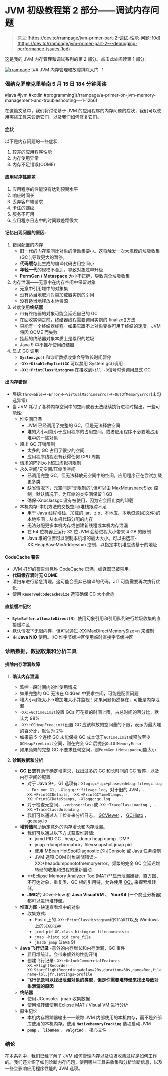 # JVM 初级教程第 2 部分——调试内存问题

> 原文:[https://dev.to/rrampage/jvm-primer-part-2-调试-性能-问题-10d](https://dev.to/rrampage/jvm-primer-part-2---debugging-performance-issues-1od)

这是我的 JVM 内存管理和调试系列的第 2 部分。点击此处阅读第 1 部分:

[![rrampage](../Images/bec6c5c5b1a1ae239588667c16549de7.png)](/rrampage) [## JVM 内存管理和故障排除入门- 1

### 偈纳克罗摩克里希南 5 月 15 日 184 分钟阅读

#java #jvm #kotlin #programming](/rrampage/a-primer-on-jvm-memory-management-and-troubleshooting---1-12b6)

在这篇文章中，我们将讨论基于 JVM 的应用程序的内存问题的症状，我们可以使用哪些工具来诊断它们，以及我们如何修复它们。

#### [](#symptoms)症状

以下是内存问题的一些症状:

1.  较差的应用程序性能
2.  内存使用异常
3.  内存不足错误(OOME)

#### [](#poor-application-performance)应用程序性能差

1.  应用程序的性能没有达到预期水平
2.  响应时间长
3.  丢弃客户端请求
4.  卡住的螺纹
5.  服务不可用
6.  应用程序日志中的时间戳差距很大

#### [](#causes-of-memory-problems)记忆出现问题的原因:

1.  错误配置的内存
    *   旧一代的内存空间比对象的活动集要小。这将触发一次大规模的垃圾收集(GC ),导致更大的暂停。
    *   **代码缓存**比生成的编译代码占用空间小
    *   **年轻一代**的规模不合适，导致对象过早升级
    *   **PermGen / Metaspace** 大小不正确，导致完全垃圾收集
2.  内存泄漏——无意中在内存空间中保留对象
    *   无意中引用堆中的对象集
    *   没有适当地取消对类加载器实例的引用
    *   没有适当地释放本地资源
3.  过度使用**终结器**
    *   带有终结器的对象可能会延迟自己的 GC
    *   在回收实例之前，终结器线程需要调用实例的 finalize()方法
    *   只能有一个终结器线程。如果它跟不上对象变得可用于终结的速度，JVM 将因 OOME 而失败
    *   挂起的终结器对象本质上是累积的垃圾
    *   Java 9 中不推荐使用终结器
4.  显式 GC 调用
    *   **`System.gc()`** 和诊断数据收集会导致长时间暂停
    *   **`-XX:+DisableExplicitGC`** 可以禁用 System.gc()调用
    *   **`-XX:+PrintClassHistogram`** 在接收到`kill -3`信号时也调用显式 GC

#### [](#outofmemoryerror)出内存错误

*   层级:`Throwable`->-`Error`->-`VirtualMachineError`->-`OutOfMemoryError`(未勾选异常)
*   当 JVM 耗尽了各种内存空间中的空间或者无法继续执行进程时抛出。一些可能性:
    *   堆空间已满
        *   JVM 已经调用了完整的 GC，但是无法释放空间
        *   堆的大小可能小于应用程序的占用空间，或者应用程序不必要地占用堆中的一些对象
    *   超出 GC 开销限制
        *   太多的 GC 占用了很少的空间
        *   应用程序线程没有获得任何 CPU 周期
    *   请求的阵列大小超过虚拟机限制
    *   永久空间/元空间/压缩类空间
        *   已调用完整 GC，但无法释放元空间中的空间，应用程序正在尝试加载更多类
        *   缺省情况下，元空间是“无限制的”,但可以由 MaxMetaspaceSize 控制。默认情况下，为压缩的类空间保留 1 GB
        *   确保-Xnoclassgc 没有被使用，因为它会阻止类的卸载
    *   本机内存-本机方法的交换空间/堆栈跟踪不足
        *   用于 Java 线程堆栈、加载的 jar、zip、本地库、本地资源(如文件)的本地空间；从本机代码分配的内存
        *   无法分配更多本机内存或创建新线程或本机内存泄漏
        *   在 64 位机器上运行 32 位 JVM 会给进程大小带来 4 GB 的限制
        *   Java 堆的位置可以限制本机堆的最大大小。可以由选项-XX:HeapBaseMinAddress=n 控制，以指定本机堆应该基于的地址

#### [](#codecache-warnings)CodeCache 警告

*   JVM 打印的警告消息称 CodeCache 已满，编译器已被禁用。
*   **代码缓存满时无 OOME**
*   清扫车进行紧急清理。这可能会丢弃已编译的代码，JIT 可能需要再次执行优化
*   使用 **`ReservedCodeCacheSize`** 选项确保 CC 大小合适

#### [](#direct-buffer-memory)直接缓冲记忆

*   **`ByteBuffer.allocateDirect(N)`** :使用幻象引用和引用队列进行垃圾收集的直接缓冲区
*   默认情况下无限内存，但可以通过-XX:MaxDirectMemorySize=n 来控制
*   由 **Java NIO** 使用。I/O 堆字节缓冲区使用临时直接字节缓冲区

### [](#diagnostic-data-data-collection-and-analysis-tools)诊断数据，数据收集和分析工具

#### [](#troubleshooting-memory-leaks)排除内存泄漏故障

1.  **确认内存泄漏**

    *   监控一段时间内的堆使用情况
    *   如果完整的 GC 无法在 OldGen 中要求空间，可能是配置问题
    *   堆大小可能太小->增加堆大小并监视！如果问题仍然存在，可能是内存泄漏
    *   `-XX:+GCTimeLimit`设置 GCs 可花费的时间上限，占总时间的百分比，默认为 98%
    *   `-XX:+GCHeapFreeLimit`设置 GC 应该释放的空间量的下限，表示为最大堆的百分比，默认为 2%
    *   如果前 5 个连续 GC 未能保持 GC 成本低于`GCTimeLimit`或释放至少`GCHeapFreeLimit`空间，则在完全 GC 后抛出`OutOfMemoryError`
    *   如果频繁的完整 GC 不要求任何空间，则`PermGen` / `Metaspace`可能太小
2.  **诊断数据和分析**

    *   **GC 日志**有助于确定堆需求，找出过多的 GC 和长时间的 GC 暂停，以及内存空间的配置
        *   对于 Java 9+，G1 选项有:`-Xlog:gc*,gc+phases=debug:file=gc.log . For non G1, -Xlog:gc*:file=gc.log`。对于旧的 JVM，`-XX:+PrintGCDetails, -XX:+PrintGCTimeStamps, -XX:+PrintGCDateStamps, -Xloggc:gc.log`
        *   对于检查元空间，`-verbose:class`或`-XX:+TraceClassLoading , -XX:+TraceClassUnloading`
        *   我们可以通过人工检查来分析日志， [GCViewer](https://sourceforge.net/projects/gcviewer/) ， [GCHisto](https://github.com/jewes/gchisto) ， [gceasy.io](http://gceasy.io/)
    *   **堆转储**帮助确定意外的内存增长和内存泄漏。
        *   我们可以通过以下方式获取堆转储:
            *   jcmd PID GC . heap _ dump heap dump . DMP
            *   jmap -dump:format=b，file=snapshot.jmap pid
            *   使用 MBean HotSpotDiagnostic 的 JConsole 或 Java 任务控制
            *   JVM 选项 OOM 时堆转储错误:-XX:+heapdumponotofmemoryerror。频繁的完全 GC 会延迟堆转储的收集和进程的重新启动
        *   **Eclipse Memory Analyzer Tool(MAT)**显示泄漏嫌疑、直方图、不可达对象、重复类、GC 根的引用链，允许使用 [OQL](https://en.wikipedia.org/wiki/Object_Query_Language) 来探索堆转储。
        *   **JMC**的 JOverFlow 和 **Java VisualVM** 、 **YourKit** (一个商业分析器)都可以进行堆转储。
    *   **堆直方图** -快速查看堆中的对象
        *   收集方式:
            *   Posix 上的`-XX:+PrintClassHistogram`和`SIGQUIT`以及 Windows 上的`SIGBREAK`
            *   `jcmd pid GC.class_histogram filename=histo`
            *   `jmap -histo pid core_file`
            *   `jhsdb jmap` (Java 9)
    *   **Java 飞行记录** -意外的内存增长和内存泄漏，GC 事件
        *   启用堆统计。会带来额外的性能开销
        *   创建飞行记录:`-XX:+UnlockCommercialFeatures -XX:+FlightRecorder -XX:StartFlightRecording=delay=20s,duration=60s,name=Rec,filename=lol.jfr,settings=profile`
        *   **飞行记录可以找出泄漏对象的类型，但是你需要堆转储来找出导致对象泄漏的原因**
    *   **终结器**
        *   使用 JConsole、jmap 收集数据
        *   使用堆转储使用 Eclipse MAT / Visual VM 进行分析
    *   原生记忆
        *   本机内存跟踪器输出——跟踪 JVM 内部使用的本机内存，而不是外部库使用的本机内存。使用 **`NativeMemoryTracking`** 选项启动 JVM
        *   **`pmap`** ， **`libumem`** ， **`valgrind`** ，核心文件

### [](#conclusion)结论

在本系列中，我们已经了解了 JVM 如何管理内存以及垃圾收集过程是如何工作的。我们还介绍了如何诊断内存问题，使用哪些工具来收集和分析诊断信息，以及一些会影响应用程序性能的 JVM 选项。